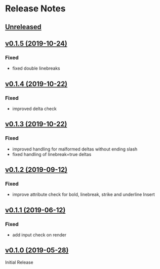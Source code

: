 # Release Notes

## [Unreleased](https://github.com/ixocreate/quill-renderer/compare/0.1.5...develop)

## [v0.1.5 (2019-10-24)](https://github.com/ixocreate/schema-package/compare/0.1.4...0.1.5)
### Fixed
- fixed double linebreaks

## [v0.1.4 (2019-10-22)](https://github.com/ixocreate/schema-package/compare/0.1.3...0.1.4)
### Fixed
- improved delta check

## [v0.1.3 (2019-10-22)](https://github.com/ixocreate/schema-package/compare/0.1.2...0.1.3)
### Fixed
- improved handling for malformed deltas without ending slash
- fixed handling of linebreak=true deltas

## [v0.1.2 (2019-09-12)](https://github.com/ixocreate/schema-package/compare/0.1.1...0.1.2)
### Fixed
- improve attribute check for bold, linebreak, strike and underline Insert

## [v0.1.1 (2019-06-12)](https://github.com/ixocreate/schema-package/compare/0.1.0...0.1.1)
### Fixed
- add input check on render

## [v0.1.0 (2019-05-28)](https://github.com/ixocreate/schema-package/compare/master...0.1.0)
Initial Release
